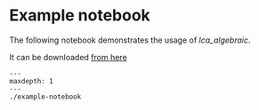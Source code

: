# Example notebook

The following notebook demonstrates the usage of *lca_algebraic*.

It can be downloaded [from here]({gitref}`/notebooks/example-notebook.ipynb`) 

```{toctree}
---
maxdepth: 1
---
./example-notebook
```